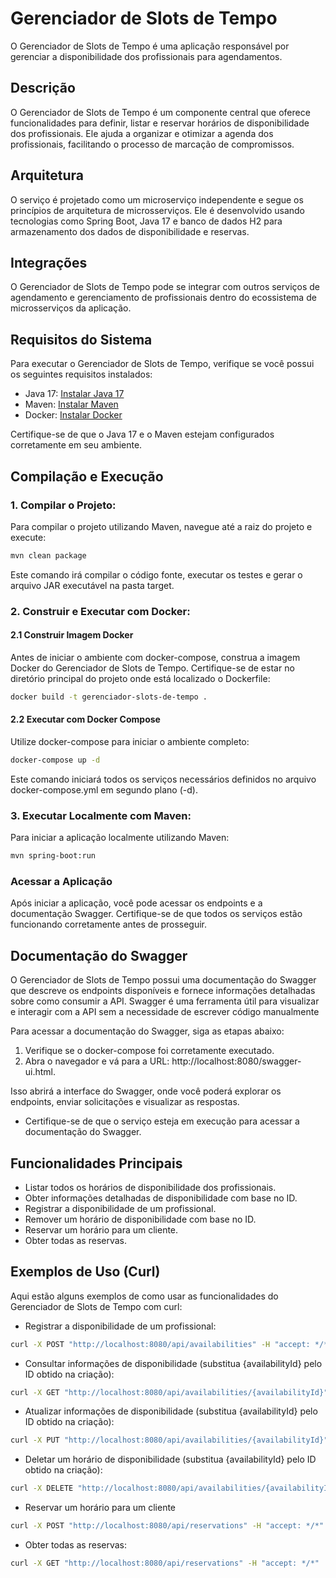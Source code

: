 # Gerenciador de Slots de Tempo
O Gerenciador de Slots de Tempo é uma aplicação responsável por gerenciar a disponibilidade dos profissionais para agendamentos.

## Descrição
O Gerenciador de Slots de Tempo é um componente central que oferece funcionalidades para definir, listar e reservar horários de disponibilidade dos profissionais. Ele ajuda a organizar e otimizar a agenda dos profissionais, facilitando o processo de marcação de compromissos.

## Arquitetura
O serviço é projetado como um microserviço independente e segue os princípios de arquitetura de microsserviços.
Ele é desenvolvido usando tecnologias como Spring Boot, Java 17 e banco de dados H2 para armazenamento dos dados de disponibilidade e reservas.

## Integrações
O Gerenciador de Slots de Tempo pode se integrar com outros serviços de agendamento e gerenciamento de profissionais dentro do ecossistema de microsserviços da aplicação.

## Requisitos do Sistema
Para executar o Gerenciador de Slots de Tempo, verifique se você possui os seguintes requisitos instalados:

- Java 17: [Instalar Java 17](https://www.oracle.com/java/technologies/downloads/)
- Maven: [Instalar Maven](https://maven.apache.org/install.html)
- Docker: [Instalar Docker](https://docs.docker.com/get-docker/)

Certifique-se de que o Java 17 e o Maven estejam configurados corretamente em seu ambiente.

## Compilação e Execução

### 1. Compilar o Projeto:
Para compilar o projeto utilizando Maven, navegue até a raiz do projeto e execute:

```bash
mvn clean package
```
Este comando irá compilar o código fonte, executar os testes e gerar o arquivo JAR executável na pasta target.

### 2. Construir e Executar com Docker:

#### 2.1 Construir Imagem Docker
Antes de iniciar o ambiente com docker-compose, construa a imagem Docker do Gerenciador de Slots de Tempo. Certifique-se de estar no diretório principal do projeto onde está localizado o Dockerfile:

```bash
docker build -t gerenciador-slots-de-tempo .
```

#### 2.2 Executar com Docker Compose
Utilize docker-compose para iniciar o ambiente completo:

```bash
docker-compose up -d
```
Este comando iniciará todos os serviços necessários definidos no arquivo docker-compose.yml em segundo plano (-d).

### 3. Executar Localmente com Maven:
Para iniciar a aplicação localmente utilizando Maven:

```bash
mvn spring-boot:run
```

### Acessar a Aplicação
Após iniciar a aplicação, você pode acessar os endpoints e a documentação Swagger. Certifique-se de que todos os serviços estão funcionando corretamente antes de prosseguir.

## Documentação do Swagger
O Gerenciador de Slots de Tempo possui uma documentação do Swagger que descreve os endpoints disponíveis e fornece informações detalhadas sobre como consumir a API. Swagger é uma ferramenta útil para visualizar e interagir com a API sem a necessidade de escrever código manualmente

Para acessar a documentação do Swagger, siga as etapas abaixo:

1. Verifique se o docker-compose foi corretamente executado. 
2. Abra o navegador e vá para a URL: http://localhost:8080/swagger-ui.html.

Isso abrirá a interface do Swagger, onde você poderá explorar os endpoints, enviar solicitações e visualizar as respostas.

* Certifique-se de que o serviço esteja em execução para acessar a documentação do Swagger.

## Funcionalidades Principais
- Listar todos os horários de disponibilidade dos profissionais.
- Obter informações detalhadas de disponibilidade com base no ID.
- Registrar a disponibilidade de um profissional.
- Remover um horário de disponibilidade com base no ID.
- Reservar um horário para um cliente.
- Obter todas as reservas.

## Exemplos de Uso (Curl)
Aqui estão alguns exemplos de como usar as funcionalidades do Gerenciador de Slots de Tempo com curl:

- Registrar a disponibilidade de um profissional:

```bash
curl -X POST "http://localhost:8080/api/availabilities" -H "accept: */*" -H "Content-Type: application/json" -d "{ \"professionalId\": "827c10f9-412f-4203-8d1b-49a7187cc7b9", \"dayOfWeek\": \"MONDAY\", \"startTime\": \"08:00:00\", \"endTime\": \"10:00:00\"}"
```

- Consultar informações de disponibilidade (substitua {availabilityId} pelo ID obtido na criação):

```bash
curl -X GET "http://localhost:8080/api/availabilities/{availabilityId}" -H "accept: */*"
```

- Atualizar informações de disponibilidade (substitua {availabilityId} pelo ID obtido na criação):

```bash
curl -X PUT "http://localhost:8080/api/availabilities/{availabilityId}" -H "Content-Type: application/json" -d '{ "professionalId": "827c10f9-412f-4203-8d1b-49a7187cc7b9", "dayOfWeek": "MONDAY", "startTime": "09:00:00", "endTime": "11:00:00"}'
```

- Deletar um horário de disponibilidade (substitua {availabilityId} pelo ID obtido na criação):

```bash
curl -X DELETE "http://localhost:8080/api/availabilities/{availabilityId}" -H "accept: */*"
```

- Reservar um horário para um cliente 

```bash
curl -X POST "http://localhost:8080/api/reservations" -H "accept: */*" -H "Content-Type: application/json" -d "{ "professionalId": "827c10f9-412f-4203-8d1b-49a7187cc7b9", "startTime": "08:30:00", "endTime": "09:30:00"}"
```

- Obter todas as reservas:

```bash
curl -X GET "http://localhost:8080/api/reservations" -H "accept: */*"
```